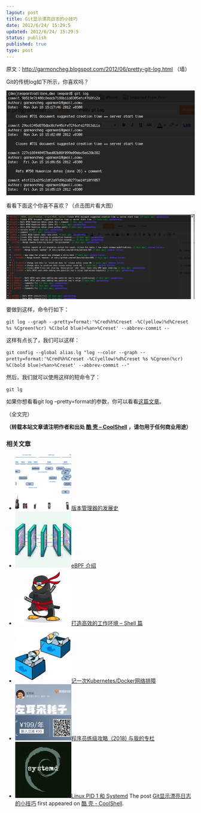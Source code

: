 ```yaml
---
layout: post
title: Git显示漂亮日志的小技巧
date: 2012/6/24/ 15:29:5
updated: 2012/6/24/ 15:29:5
status: publish
published: true
type: post
---
```


原文：<http://garmoncheg.blogspot.com/2012/06/pretty-git-log.html> （墙）


Git的传统log如下所示，你喜欢吗？


![](../wp-content/uploads/2012/06/git.log_.01.png "默认的Git的log")


看看下面这个你喜不喜欢？（点击图片看大图）



[![](../wp-content/uploads/2012/06/git.log_.02.png "改进版的Git的日志")](https://coolshell.cn/wp-content/uploads/2012/06/git.log_.02.png)


要做到这样，命令行如下：


`git log --graph --pretty=format:'%Cred%h%Creset -%C(yellow)%d%Creset %s %Cgreen(%cr) %C(bold blue)<%an>%Creset' --abbrev-commit --`


这样有点长了，我们可以这样：


`git config --global alias.lg "log --color --graph --pretty=format:'%Cred%h%Creset -%C(yellow)%d%Creset %s %Cgreen(%cr) %C(bold blue)<%an>%Creset' --abbrev-commit --"`


然后，我们就可以使用这样的短命令了：


`git lg`


如果你想看看git log –pretty=format的参数，你可以看看[这篇文章](http://git-scm.com/book/zh/Git-%E5%9F%BA%E7%A1%80-%E6%9F%A5%E7%9C%8B%E6%8F%90%E4%BA%A4%E5%8E%86%E5%8F%B2)。


（全文完）



**（转载本站文章请注明作者和出处 [酷 壳 – CoolShell](https://coolshell.cn/) ，请勿用于任何商业用途）**



### 相关文章

* [![版本管理器的发展史](../wp-content/uploads/2010/11/scmhistory-150x150.png)](https://coolshell.cn/articles/3288.html)[版本管理器的发展史](https://coolshell.cn/articles/3288.html)
* [![eBPF 介绍](../wp-content/uploads/2022/12/eBPF-150x150.jpeg)](https://coolshell.cn/articles/22320.html)[eBPF 介绍](https://coolshell.cn/articles/22320.html)
* [![打造高效的工作环境 – Shell 篇](../wp-content/uploads/2019/03/linux.ninja_-150x150.png)](https://coolshell.cn/articles/19219.html)[打造高效的工作环境 – Shell 篇](https://coolshell.cn/articles/19219.html)
* [![记一次Kubernetes/Docker网络排障](../wp-content/uploads/2018/12/docker-networking-1-150x150.png)](https://coolshell.cn/articles/18654.html)[记一次Kubernetes/Docker网络排障](https://coolshell.cn/articles/18654.html)
* [![程序员练级攻略（2018)  与我的专栏](../wp-content/uploads/2018/05/300x262-150x150.jpg)](https://coolshell.cn/articles/18360.html)[程序员练级攻略（2018) 与我的专栏](https://coolshell.cn/articles/18360.html)
* [![Linux PID 1 和 Systemd](../wp-content/uploads/2017/07/systemd-1-150x150.jpeg)](https://coolshell.cn/articles/17998.html)[Linux PID 1 和 Systemd](https://coolshell.cn/articles/17998.html)
The post [Git显示漂亮日志的小技巧](https://coolshell.cn/articles/7755.html) first appeared on [酷 壳 - CoolShell](https://coolshell.cn).